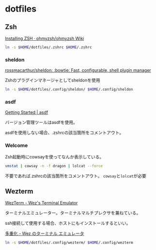 # dotfiles

## Zsh
[Installing ZSH · ohmyzsh/ohmyzsh Wiki](https://github.com/ohmyzsh/ohmyzsh/wiki/Installing-ZSH)

```sh
ln -s $HOME/dotfiles/.zshrc $HOME/.zshrc
```


### sheldon
[rossmacarthur/sheldon: :bowtie: Fast, configurable, shell plugin manager](https://github.com/rossmacarthur/sheldon#-installation)

Zshのプラグインマネージャとしてsheldonを使用

```sh
ln -s $HOME/dotfiles/.config/sheldon/ $HOME/.config/sheldon
```

### asdf
[Getting Started | asdf](https://asdf-vm.com/guide/getting-started.html)

バージョン管理ツールはasdfを使用。

asdfを使用しない場合、.zshrcの該当箇所をコメントアウト。

### Welcome
Zsh起動時にcowsayを使ってなんか表示している。

```bash
vmstat | cowsay -n -f dragon | lolcat --force
```

不要であれば.zshrcの該当箇所をコメントアウト。
`cowsay`と`lolcat`が必要


## Wezterm
[WezTerm - Wez's Terminal Emulator](https://wezfurlong.org/wezterm/index.html)

ターミナルエミュレーター。ターミナルマルチプレクサを兼ねている。

ssh接続して使用する場合、ホストにもインストールするといい。

[多重化 - Wez のターミナル エミュレータ](https://wezfurlong.org/wezterm/multiplexing.html#ssh-domains)

```sh
ln -s $HOME/dotfiles/.config/wezterm/ $HOME/.config/wezterm
```
